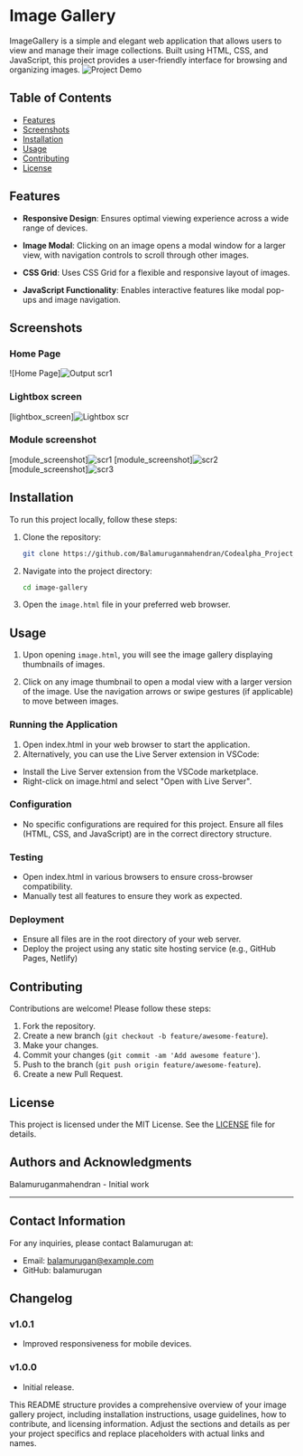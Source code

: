 # Image Gallery

ImageGallery is a simple and elegant web application that allows users to view and manage their image collections. Built using HTML, CSS, and JavaScript, this project provides a user-friendly interface for browsing and organizing images.
![Project Demo](screenshots/demo.gif)

## Table of Contents

- [Features](#features)
- [Screenshots](#screenshots)
- [Installation](#installation)
- [Usage](#usage)
- [Contributing](#contributing)
- [License](#license)

## Features

- **Responsive Design**: Ensures optimal viewing experience across a wide range of devices.
  
- **Image Modal**: Clicking on an image opens a modal window for a larger view, with navigation controls to scroll through other images.

- **CSS Grid**: Uses CSS Grid for a flexible and responsive layout of images.

- **JavaScript Functionality**: Enables interactive features like modal pop-ups and image navigation.

## Screenshots

### Home Page

![Home Page]![Output scr1](https://github.com/Balamuruganmahendran/Codealpha_Project_imagegallery/assets/140877546/ba4addc7-ca41-46da-a376-a81afbd4f7df)


### Lightbox screen

[lightbox_screen]![Lightbox scr](https://github.com/Balamuruganmahendran/Codealpha_Project_imagegallery/assets/140877546/842a0af7-2c45-4dcd-8fe5-9554d0790f3c)


### Module screenshot

[module_screenshot]![scr1](https://github.com/Balamuruganmahendran/Codealpha_Project_imagegallery/assets/140877546/04703ce6-e48e-4dc8-9f24-64f28d87be0c)
[module_screenshot]![scr2](https://github.com/Balamuruganmahendran/Codealpha_Project_imagegallery/assets/140877546/18447fea-a07b-4c72-934b-3abec6f21602)
[module_screenshot]![scr3](https://github.com/Balamuruganmahendran/Codealpha_Project_imagegallery/assets/140877546/73153322-7fb5-498e-afb3-274b4d31609e)

## Installation

To run this project locally, follow these steps:

1. Clone the repository:

   ```bash
   git clone https://github.com/Balamuruganmahendran/Codealpha_Project_imagegallery
   ```

2. Navigate into the project directory:

   ```bash
   cd image-gallery
   ```

3. Open the `image.html` file in your preferred web browser.

## Usage

1. Upon opening `image.html`, you will see the image gallery displaying thumbnails of images.
   
2. Click on any image thumbnail to open a modal view with a larger version of the image. Use the navigation arrows or swipe gestures (if applicable) to move between images.

### Running the Application
1. Open index.html in your web browser to start the application.
2. Alternatively, you can use the Live Server extension in VSCode:
- Install the Live Server extension from the VSCode marketplace.
- Right-click on image.html and select "Open with Live Server".

### Configuration
- No specific configurations are required for this project. Ensure all files (HTML, CSS, and JavaScript) are in the correct directory structure.

### Testing
- Open index.html in various browsers to ensure cross-browser compatibility.
- Manually test all features to ensure they work as expected.
### Deployment
- Ensure all files are in the root directory of your web server.
- Deploy the project using any static site hosting service (e.g., GitHub Pages, Netlify)

## Contributing

Contributions are welcome! Please follow these steps:

1. Fork the repository.
2. Create a new branch (`git checkout -b feature/awesome-feature`).
3. Make your changes.
4. Commit your changes (`git commit -am 'Add awesome feature'`).
5. Push to the branch (`git push origin feature/awesome-feature`).
6. Create a new Pull Request.

## License

This project is licensed under the MIT License. See the [LICENSE](LICENSE) file for details.

## Authors and Acknowledgments
Balamuruganmahendran - Initial work 

---

## Contact Information
For any inquiries, please contact Balamurugan at:

- Email: balamurugan@example.com
- GitHub: balamurugan

## Changelog
### v1.0.1
- Improved responsiveness for mobile devices.
### v1.0.0
- Initial release.


This README structure provides a comprehensive overview of your image gallery project, including installation instructions, usage guidelines, how to contribute, and licensing information. Adjust the sections and details as per your project specifics and replace placeholders with actual links and names.
